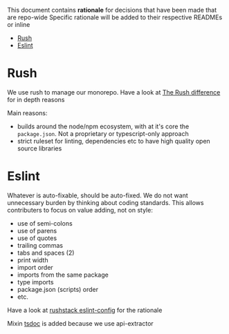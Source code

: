 This document contains **rationale** for decisions that have been made that are
repo-wide Specific rationale will be added to their respective READMEs or inline

- [Rush](#rush)
- [Eslint](#eslint)

# Rush

We use rush to manage our monorepo. Have a look at
[The Rush difference](https://rushjs.io/) for in depth reasons

Main reasons:

- builds around the node/npm ecosystem, with at it's core the `package.json`.
  Not a proprietary or typescript-only approach
- strict ruleset for linting, dependencies etc to have high quality open source
  libraries

# Eslint

Whatever is auto-fixable, should be auto-fixed. We do not want unnecessary
burden by thinking about coding standards. This allows contributers to focus on
value adding, not on style:

- use of semi-colons
- use of parens
- use of quotes
- trailing commas
- tabs and spaces (2)
- print width
- import order
- imports from the same package
- type imports
- package.json (scripts) order
- etc.

Have a look at
[rushstack eslint-config](https://github.com/microsoft/rushstack/tree/main/eslint/eslint-config)
for the rationale

Mixin [tsdoc](@rushstack/eslint-config/mixins/tsdoc) is added because we use
api-extractor
